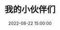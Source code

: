 ---
layout: links
title: 我的小伙伴们
date: 2022-08-22 15:00:00
keywords: 链接
description: Cccc_的小伙伴们
comments: true
links:
  - url: https://purefish.cn/
    avatar: /links/icon/3630190350.webp
    name: 一条咸鱼与狗
    blog: 一条咸鱼与狗的博客
    desc: 心灵的伤口，是时间无法抹平的
    color: '#404040' # 代表色
    email: # 非必须
  - url: https://yunyoujun.cn
    avatar: https://www.yunyoujun.cn/images/avatar.jpg
    name: 云游君
    blog: 云游君的小站
    desc: All at sea.
    color: '#0078e7'
placeholder: 还没想好说些什么 # 默认对友链的描述
tip: 友链加载中～如失败请刷新重试～
---
